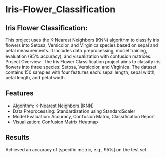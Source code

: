 # Iris-Flower_Classification
## Iris Flower Classification:   
This project uses the K-Nearest Neighbors (KNN) algorithm to classify iris flowers into Setosa, Versicolor, and Virginica species based on sepal and petal measurements. It includes data preprocessing, model training, evaluation (95% accuracy), and visualization with confusion matrices.
Project Overview:    The Iris Flower Classification project aims to classify iris flowers into three species: Setosa, Versicolor, and Virginica. The dataset contains 150 samples with four features each: sepal length, sepal width, petal length, and petal width.

## Features

- Algorithm: K-Nearest Neighbors (KNN)
- Data Preprocessing: Standardization using StandardScaler
- Model Evaluation: Accuracy, Confusion Matrix, Classification Report
- Visualization: Confusion Matrix Heatmap

## Results
Achieved an accuracy of [specific metric, e.g., 95%] on the test set.

